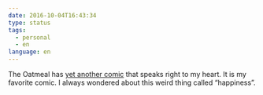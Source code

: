 ```yaml
---
date: 2016-10-04T16:43:34
type: status
tags:
  - personal
  - en
language: en
---
```


The Oatmeal has [yet another comic](https://theoatmeal.com/comics/unhappy) that speaks right to my heart. It is my favorite comic. I always wondered about this weird thing called “happiness”.
